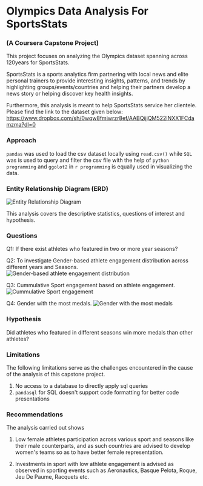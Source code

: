 # Olympics Data Analysis For SportsStats
### (A Coursera Capstone Project)

This project focuses on analyzing the Olympics dataset spanning across 120years for SportsStats. 

SportsStats is a sports analytics firm partnering with local news and elite personal trainers to provide interesting insights, patterns, and trends by highlighting groups/events/countries and helping their partners develop a news story or helping discover key health insights. 

Furthermore, this analysis is meant to help SportsStats service her clientele.
Please find the link to the dataset given below:
https://www.dropbox.com/sh/0wqw8fmiwrzr8ef/AABQijjQM522INXX1FCdamzma?dl=0

### Approach
 ```pandas```  was used to load the csv dataset locally using ```read.csv()```
 while ```SQL``` was is used to query and filter the csv file with the help of ```python programming``` and ```ggolot2``` in ```r programming``` is equally used in visualizing the data.

### Entity Relationship Diagram (ERD)
![Entity Relationship Diagram](Learn-Sql-Basics-for-Data-Science-Capstone-Project\src\img\ERD.jpg "Entity Relationship Diagram")

This analysis covers the descriptive statistics, questions of interest and hypothesis.

### Questions
Q1: If  there exist athletes who featured in two or more year seasons?

Q2: To investigate Gender-based athlete engagement distribution across different years and Seasons.
![Gender-based athlete engagement distribution](Learn-Sql-Basics-for-Data-Science-Capstone-Project\src\img\gb_plot.png "Gender-based athlete engagement distribution")

Q3: Cummulative Sport engagement based on athlete engagement.
![Cummulative Sport engagement](Learn-Sql-Basics-for-Data-Science-Capstone-Project\src\img\sae_1_plot.jpg "Cummulative Sport engagement based on athlete engagement")

Q4: Gender with the most medals.
![Gender with the most medals](Learn-Sql-Basics-for-Data-Science-Capstone-Project\src\img\gwmm_plot.jpg "Gender with the most medals")

### Hypothesis 

Did athletes who featured in different seasons win more medals than other athletes?

### Limitations 
The following limitations serve as the challenges encountered in the cause of the analysis of this capstone project.

1. No access to a database  to directly apply sql queries
2. ```pandasql``` for SQL doesn't support code formatting for better code presentations

### Recommendations
The analysis carried out shows 
1. Low female athletes participation across various sport and seasons like their male counterparts, and as such countries are advised to develop women's teams so as to have better female representation.

2. Investments in sport with low athlete engagement is advised as observed in sporting events such as Aeronautics, Basque Pelota, Roque, Jeu De Paume, Racquets etc.	



